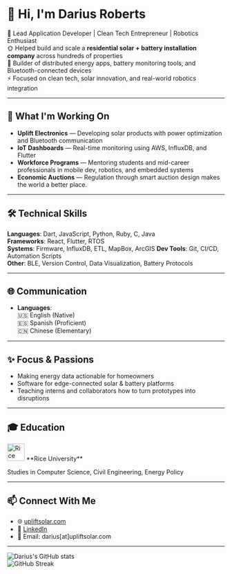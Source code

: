 # 👋 Hi, I'm Darius Roberts

🚀 Lead Application Developer | Clean Tech Entrepreneur | Robotics Enthusiast  
🌞 Helped build and scale a **residential solar + battery installation company** across hundreds of properties  
🔧 Builder of distributed energy apps, battery monitoring tools, and Bluetooth-connected devices  
⚡ Focused on clean tech, solar innovation, and real-world robotics integration

---

## 🔭 What I'm Working On

- **Uplift Electronics** — Developing solar products with power optimization and Bluetooth communication  
- **IoT Dashboards** — Real-time monitoring using AWS, InfluxDB, and Flutter  
- **Workforce Programs** — Mentoring students and mid-career professionals in mobile dev, robotics, and embedded systems
- **Economic Auctions** — Regulation through smart auction design makes the world a better place.

---

## 🛠️ Technical Skills

**Languages**: Dart, JavaScript, Python, Ruby, C, Java  
**Frameworks**: React, Flutter, RTOS  
**Systems**: Firmware, InfluxDB, ETL, MapBox, ArcGIS
**Dev Tools**: Git, CI/CD, Automation Scripts  
**Other**: BLE, Version Control, Data Visualization, Battery Protocols

---

## 🌐 Communication

- **Languages**:  
  🇺🇸 English (Native)  
  🇪🇸 Spanish (Proficient)  
  🇨🇳 Chinese (Elementary)

---

## ✨ Focus & Passions
  
- Making energy data actionable for homeowners  
- Software for edge-connected solar & battery platforms  
- Teaching interns and collaborators how to turn prototypes into disruptions

---

## 🎓 Education

<img src="https://brand.rice.edu/sites/g/files/bxs2876/files/2023-09/Rice_University_Blue_RGB.png" alt="Rice University" height="40" />
**Rice University** 

Studies in Computer Science, Civil Engineering, Energy Policy

---

## 📫 Connect With Me

- 🌐 [upliftsolar.com](https://upliftsolar.com)  
- 💼 [LinkedIn](https://linkedin.com/in/dariusroberts/)  
- 📨 Email: darius[at]upliftsolar.com

---

![Darius's GitHub stats](https://github-readme-stats.vercel.app/api?username=jdar&show_icons=true&theme=default)  
![GitHub Streak](https://github-readme-streak-stats.herokuapp.com/?user=jdar&theme=default)
